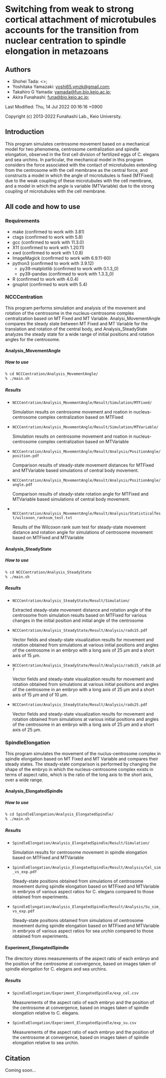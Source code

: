 # Switching from weak to strong cortical attachment of microtubules accounts for the transition from nuclear centration to spindle elongation in metazoans

## Authors
- Shohei Tada: <>;
- Yoshitaka Yamazaki: <yoshi65.ymzk@gmail.com>;
- Takahiro G Yamada: <yamada@fun.bio.keio.ac.jp>;
- Akira Funahashi: <funa@bio.keio.ac.jp>;

Last Modified: Thu, 14 Jul 2022 00:16:16 +0900

Copyright (c) 2013-2022 Funahashi Lab., Keio University.

## Introduction
This program simulates centrosome movement based on a mechanical model for two phenomena, centrosome centralization and spindle elongation, observed in the first cell division of fertilized eggs of C. elegans and sea urchins. In particular, the mechanical model in this program considers the force associated with the contact of microtubules extending from the centrosome with the cell membrane as the central force, and constructs a model in which the angle of microtubules is fixed (MTFixed) due to the weak coupling of these microtubules with the cell membrane, and a model in which the angle is variable (MTVariable) due to the strong coupling of microtubules with the cell membrane.
## All code and how to use
### Requirements
- make (confirmed to work with 3.81)
- ctags (confirmed to work with 5.8)
- gcc  (confirmed to work with 11.3.0)
- X11 (confirmed to work with 1.20.11)
- xwd (confirmed to work with 1.0.8)
- ImageMagick (confirmed to work with 6.9.11-60)
- python3 (confirmed to work with 3.9.12)
  - py39-matplotlib (confirmed to work with 0.1.3_0)
  - py39-pandas (confirmed to work with 1.3.3_0)
- R (confirmed to work with 4.0.4)
- gnuplot (confirmed to work with 5.4)
 

### NCCCentration
This program performs simulation and analysis of the movement and rotation of the centrosome in the nucleus-centrosome complex centralization based on MT Fixed and MT Variable. Analysi\_MovementAngle compares the steady state between MT Fixed and MT Variable for the translation and rotation of the central body, and Analysis_SteadyState analyzes the steady state for a wide range of initial positions and rotation angles for the centrosome.

#### Analysis_MovementAngle
##### How to use
```sh
% cd NCCCentration/Analysis_MovementAngle/
% ./main.sh
```
##### Results
- ``NCCCentration/Analysis_MovementAngle/Result/Simulation/MTFixed/``
	
	Simulation results on centrosome movement and roation in nucleus-centrosome complex centralization based on MTFixed
- ``NCCCentration/Analysis_MovementAngle/Result/Simulation/MTVariable/``

	Simulation results on centrosome movement and roation in nucleus-centrosome complex centralization based on MTVariable	
- ``NCCCentration/Analysis_MovementAngle/Result/Analysis/PositionAngle/position.pdf``

	Comparison results of steady-state movement distances for MTFixed and MTVariable based simulations of central body movement.
- ``NCCCentration/Analysis_MovementAngle/Result/Analysis/PositionAngle/angle.pdf ``

	Comparison results of steady-state rotation angle for MTFixed and MTVariable based simulations of central body movement.
- `` NCCCentration/Analysis_MovementAngle/Result/Analysis/StatisticalTest/wilcoxon_ranksum_test.txt``

	Results of the Wilcoxon rank sum test for steady-state movement distance and rotation angle for simulations of centrosome movement based on MTFixed and MTVariable
	
#### Analysis_SteadyState
##### How to use
```sh
% cd NCCCentration/Analysis_SteadyState
% ./main.sh
```

##### Results
- ``NCCCentration/Analysis_SteadyState/Result/Simulation/``

	Extracted steady-state movement distance and rotation angle of the centrosome from simulation results based on MTFixed for various changes in the initial position and initial angle of the centrosome	
- ``NCCCentration/Analysis_SteadyState/Result/Analysis/rads15.pdf``

	Vector fields and steady-state visualization results for movement and rotation obtained from simulations at various initial positions and angles of the centrosome in an embryo with a long axis of 25 μm and a short axis of 15 μm.
- ``NCCCentration/Analysis_SteadyState/Result/Analysis/rads15_rads10.pdf``

	Vector fields and steady-state visualization results for movement and rotation obtained from simulations at various initial positions and angles of the centrosome in an embryo with a long axis of 25 μm and a short axis of 15 μm and of 10 μm.
- ``NCCCentration/Analysis_SteadyState/Result/Analysis/rads25.pdf``

	Vector fields and steady-state visualization results for movement and rotation obtained from simulations at various initial positions and angles of the centrosome in an embryo with a long axis of 25 μm and a short axis of 25 μm.

### SpindleElongation
This program simulates the movement of the nuclus-centrosome complex in spindle elongation based on MT Fixed and MT Variable and compares their steady states. The steady-state comparison is performed by changing the shape of the embryo in which the nucleus-centrosome complex exists in terms of aspect ratio, which is the ratio of the long axis to the short axis, over a wide range.
#### Analysis_ElongatedSpindle
##### How to use
```sh
% cd SpindleElongation/Analysis_ElongatedSpindle/
% ./main.sh
```

##### Results
- ``SpindleElongation/Analysis_ElongatedSpindle/Result/Simulation/``

	Simulation results for centrosome movement in spindle elongation based on MTFixed and MTVariable
- ``SpindleElongation/Analysis_ElongatedSpindle/Result/Analysis/Cel_sim_vs_exp.pdf``

	Steady-state positions obtained from simulations of centrosome movement during spindle elongation based on MTFixed and MTVariable in embryos of various aspect ratios for C. elegans compared to those obtained from experiments.
- ``SpindleElongation/Analysis_ElongatedSpindle/Result/Analysis/Su_sim_vs_exp.pdf``

	Steady-state positions obtained from simulations of centrosome movement during spindle elongation based on MTFixed and MTVariable in embryos of various aspect ratios for sea urchin compared to those obtained from experiments.	

####  Experiment_ElongatedSpindle
The directory stores measurements of the aspect ratio of each embryo and the position of the centrosome at convergence, based on images taken of spindle elongation for C. elegans and sea urchins.	

##### Results
- ``SpindleElongation/Experiment_ElongatedSpindle/exp_cel.csv``
	
	Measurements of the aspect ratio of each embryo and the position of the centrosome at convergence, based on images taken of spindle elongation relative to C. elegans.

- ``SpindleElongation/Experiment_ElongatedSpindle/exp_su.csv``

	Measurements of the aspect ratio of each embryo and the position of the centrosome at convergence, based on images taken of spindle elongation relative to sea urchin.
	
	
## Citation
Coming soon...

